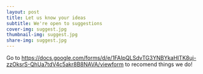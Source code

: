 ```yaml
---
layout: post
title: Let us know your ideas
subtitle: We're open to suggestions
cover-img: suggest.jpg
thumbnail-img: suggest.jpg
share-img: suggest.jpg
---
```


Go to https://docs.google.com/forms/d/e/1FAIpQLSdvTG3YNBYkaHITK8uj-zzOksrS-QhUa7tdV4c5akr8B8NAVA/viewform to recomend things we do!

